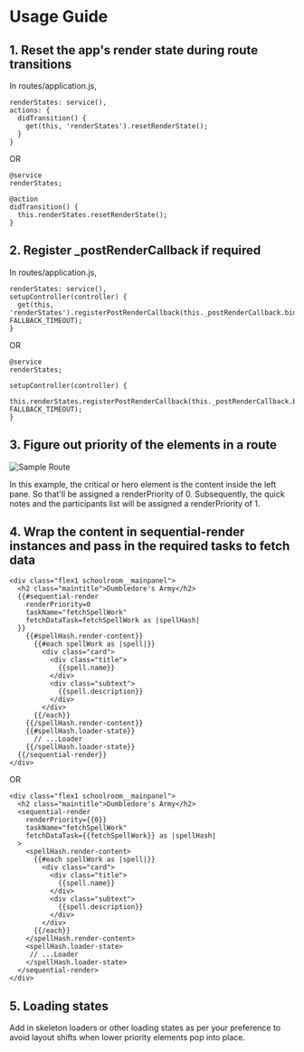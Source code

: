 # Usage Guide

## 1. Reset the app's render state during route transitions

In routes/application.js,
```
renderStates: service(),
actions: {
  didTransition() {
    get(this, 'renderStates').resetRenderState();
  }
}
```
OR
```
@service
renderStates;

@action
didTransition() {
  this.renderStates.resetRenderState();
}
```

## 2. Register _postRenderCallback if required

In routes/application.js,
```
renderStates: service(),
setupController(controller) {
  get(this, 'renderStates').registerPostRenderCallback(this._postRenderCallback.bind(this), FALLBACK_TIMEOUT);
}
```
OR
```
@service
renderStates;

setupController(controller) {
  this.renderStates.registerPostRenderCallback(this._postRenderCallback.bind(this), FALLBACK_TIMEOUT);
}
```

## 3. Figure out priority of the elements in a route

![Sample Route](/assets/sample_route.png) 

In this example, the critical or hero element is the content inside the left pane. So that'll be assigned a renderPriority of 0. Subsequently, the quick notes and the participants list will be assigned a renderPriority of 1.

## 4. Wrap the content in sequential-render instances and pass in the required tasks to fetch data

```
<div class="flex1 schoolroom__mainpanel">
  <h2 class="maintitle">Dumbledore's Army</h2>
  {{#sequential-render
    renderPriority=0
    taskName="fetchSpellWork"
    fetchDataTask=fetchSpellWork as |spellHash|
  }}
    {{#spellHash.render-content}}
      {{#each spellWork as |spell|}}
        <div class="card">
          <div class="title">
            {{spell.name}}
          </div>
          <div class="subtext">
            {{spell.description}}
          </div>
        </div>
      {{/each}}
    {{/spellHash.render-content}}
    {{#spellHash.loader-state}}
      // ...Loader
    {{/spellHash.loader-state}}
  {{/sequential-render}}
</div>
```

OR

```
<div class="flex1 schoolroom__mainpanel">
  <h2 class="maintitle">Dumbledore's Army</h2>
  <sequential-render
    renderPriority={{0}}
    taskName="fetchSpellWork"
    fetchDataTask={{fetchSpellWork}} as |spellHash|
  >
    <spellHash.render-content>
      {{#each spellWork as |spell|}}
        <div class="card">
          <div class="title">
            {{spell.name}}
          </div>
          <div class="subtext">
            {{spell.description}}
          </div>
        </div>
      {{/each}}
    </spellHash.render-content>
    <spellHash.loader-state>
     // ...Loader
    </spellHash.loader-state>
  </sequential-render>
</div>
```

## 5. Loading states

Add in skeleton loaders or other loading states as per your preference to avoid layout shifts when lower priority elements pop into place.
